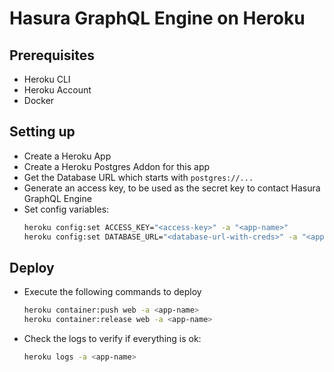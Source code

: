 # Hasura GraphQL Engine on Heroku

## Prerequisites

- Heroku CLI
- Heroku Account
- Docker

## Setting up

- Create a Heroku App
- Create a Heroku Postgres Addon for this app
- Get the Database URL which starts with `postgres://...`
- Generate an access key, to be used as the secret key to contact Hasura GraphQL Engine
- Set config variables:
  ```bash
  heroku config:set ACCESS_KEY="<access-key>" -a "<app-name>"
  heroku config:set DATABASE_URL="<database-url-with-creds>" -a "<app-name>"
  ```

## Deploy

- Execute the following commands to deploy
  ```bash
  heroku container:push web -a <app-name>
  heroku container:release web -a <app-name>
  ```
- Check the logs to verify if everything is ok:
  ```bash
  heroku logs -a <app-name>
  ```


